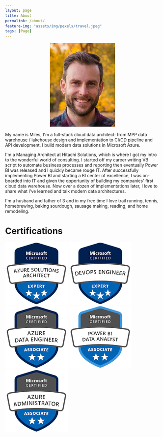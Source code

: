 ```yaml
---
layout: page
title: About
permalink: /about/
feature-img: "assets/img/pexels/travel.jpeg"
tags: [Page]
---
```


<p align="center">
  <img src="/assets/img/milesPicSmall.PNG" />
</p>

My name is Miles, I'm a full-stack cloud data architect: from MPP data warehouse / lakehouse design and implementation to CI/CD pipeline and API development, I build modern data solutions in Microsoft Azure.

I'm a Managing Architect at Hitachi Solutions, which is where I got my intro to the wonderful world of consulting. I started off my career writing VB script to automate business processes and reporting then eventually Power BI was released and I quickly became rouge IT. After successfully implementing Power BI and starting a BI center of excellence, I was  on-boarded into IT and given the opportunity of building my companies' first cloud data warehouse. Now over a dozen of implementations later, I love to share what I've learned and talk modern data architectures.

I'm a husband and father of 3 and in my free time I love trail running, tennis, homebrewing, baking sourdough, sausage making, reading, and home remodeling.

<script type="text/javascript" src="https://sessionize.com/api/speaker/sessions/8ebd5c28-05e4-420a-a6d9-aa757a315619/0x1x0072b5x"></script>



# Certifications


[![Microsoft Certified Azure Solutions Architect Expert](/assets/img/badges/microsoft-certified-azure-solutions-architect-expert.png "Microsoft Certified Azure Solutions Architect Expert")](https://www.credly.com/badges/11b7af27-0b97-4d43-942b-2621ac561b97/public_url) [![Microsoft Certified DevOps Engineer Expert](/assets/img/badges/microsoft-certified-devops-engineer-expert.png "Microsoft Certified DevOps Engineer Expert")](https://www.credly.com/badges/fec22789-9298-4912-97ce-090c70c37f5b/public_url) [![Microsoft Certified Azure Data Engineer Associate](/assets/img/badges/microsoft-certified-azure-data-engineer-associate.png "Microsoft Certified Azure Data Engineer Associate")](https://www.credly.com/badges/ce235f61-7c29-4f63-9a4b-9514846897ad/public_url) [![Microsoft Certified Power BI Data Analyst Associate](/assets/img/badges/microsoft-certified-power-bi-data-analyst-associate.png "Microsoft Certified Power BI Data Analyst Associate")](https://www.credly.com/badges/55cd33ba-89e6-4de9-b787-87c9eef22081/public_url) [![Microsoft Certified Azure Administrator Associate](/assets/img/badges/microsoft-certified-azure-administrator-associate.png "Microsoft Certified Azure Administrator Associate")](https://www.credly.com/badges/22517907-d0d0-461a-b331-3e6968f17ea3/public_url)